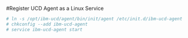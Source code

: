 #Register UCD Agent as a Linux Service

```bash
# ln -s /opt/ibm-ucd/agent/bin/init/agent /etc/init.d/ibm-ucd-agent
# chkconfig --add ibm-ucd-agent
# service ibm-ucd-agent start
```
